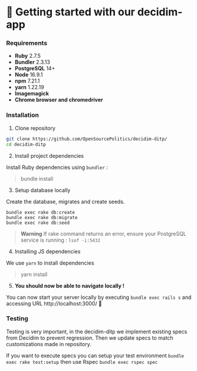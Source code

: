 # 👋 Getting started with our decidim-app

### Requirements
- **Ruby** 2.7.5
- **Bundler** 2.3.13
- **PostgreSQL** 14+
- **Node** 16.9.1
- **npm** 7.21.1
- **yarn** 1.22.19
- **Imagemagick**
- **Chrome browser and chromedriver**

### Installation

1. Clone repository 
```bash
git clone https://github.com/OpenSourcePolitics/decidim-ditp/
cd decidim-ditp
```

2. Install project dependencies

Install Ruby dependencies using `bundler` :

> bundle install

3. Setup database locally

Create the database, migrates and create seeds.

```
bundle exec rake db:create
bundle exec rake db:migrate
bundle exec rake db:seed
```

> **Warning**
> If rake command returns an error, ensure your PostgreSQL service is running : `lsof -i:5432`

4. Installing JS dependencies

We use `yarn` to install dependencies 

> yarn install

5. **You should now be able to navigate locally !** 

You can now start your server locally by executing `bundle exec rails s` and accessing URL http://localhost:3000/  🎊

### Testing

Testing is very important, in the decidim-ditp we implement existing specs from Decidim to prevent regression. Then we update specs to match customizations made in repository. 

If you want to execute specs you can setup your test environment `bundle exec rake test:setup` then use Rspec `bundle exec rspec spec`
